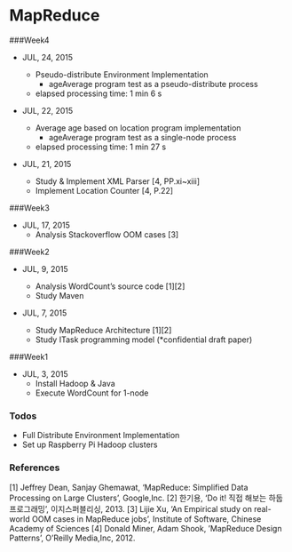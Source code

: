 # MapReduce

###Week4
* JUL, 24, 2015
	- Pseudo-distribute Environment Implementation  
        - ageAverage program test as a pseudo-distribute process 
	- elapsed processing time: 1 min 6 s

* JUL, 22, 2015
	- Average age based on location program implementation 
        - ageAverage program test as a single-node process 
	- elapsed processing time: 1 min 27 s


* JUL, 21, 2015
	- Study & Implement XML Parser [4, PP.xi~xiii]
	- Implement Location Counter [4, P.22]


###Week3
* JUL, 17, 2015
	- Analysis Stackoverflow OOM cases [3]

###Week2
* JUL, 9, 2015
	- Analysis WordCount’s source code [1][2]
	- Study Maven 


* JUL, 7, 2015
	- Study MapReduce Architecture [1][2]
	- Study ITask programming model (*confidential draft paper)


###Week1
* JUL, 3, 2015
	- Install Hadoop & Java
	- Execute WordCount for 1-node
 

### Todos
- Full Distribute Environment Implementation
- Set up Raspberry Pi Hadoop clusters


### References
[1] Jeffrey Dean, Sanjay Ghemawat, ‘MapReduce: Simplified Data Processing on Large Clusters’, Google,Inc.
[2] 한기용, ‘Do it! 직접 해보는 하둡 프로그래밍’, 이지스퍼블리싱, 2013.
[3] Lijie Xu, ‘An Empirical study on real-world OOM cases in MapReduce jobs’, Institute of Software, Chinese Academy of Sciences
[4] Donald Miner, Adam Shook, ’MapReduce Design Patterns’, O’Reilly Media,Inc, 2012.
